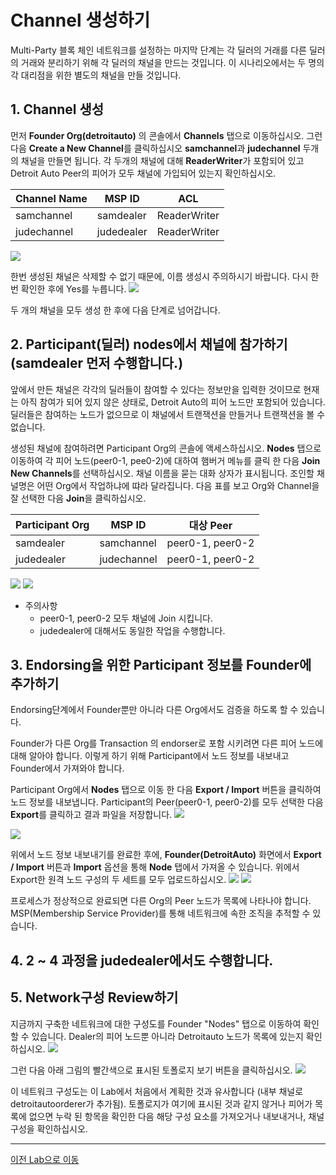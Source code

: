 #  Channel 생성하기

Multi-Party 블록 체인 네트워크를 설정하는 마지막 단계는 각 딜러의 거래를 다른 딜러의 거래와 분리하기 위해 각 딜러의 채널을 만드는 것입니다. 이 시나리오에서는 두 명의 각 대리점을 위한 별도의 채널을 만들 것입니다.

## 1. Channel 생성

먼저 **Founder Org(detroitauto)** 의 콘솔에서 **Channels** 탭으로 이동하십시오. 그런 다음 **Create a New Channel**를 클릭하십시오
**samchannel**과 **judechannel** 두개의 채널을 만들면 됩니다. 각 두개의 채널에 대해 **ReaderWriter**가 포함되어 있고 Detroit Auto Peer의 피어가 모두 채널에 가입되어 있는지 확인하십시오.
    
| Channel Name | MSP ID    | ACL         |
| ------------ | --------- | ----------- |
| samchannel   | samdealer | ReaderWriter|
| judechannel  | judedealer| ReaderWriter| 
    
![](images/create_newchannel.png)

한번 생성된 채널은 삭제할 수 없기 때문에, 이름 생성시 주의하시기 바랍니다. 다시 한번 확인한 후에 Yes를 누릅니다.
![](images/create_newchannel2.png)

두 개의 채널을 모두 생성 한 후에 다음 단계로 넘어갑니다.

## 2. Participant(딜러) nodes에서 채널에 참가하기 (**samdealer** 먼저 수행합니다.)
앞에서 만든 채널은 각각의 딜러들이 참여할 수 있다는 정보만을 입력한 것이므로 현재는 아직 참여가 되어 있지 않은 상태로, Detroit Auto의 피어 노드만 포함되어 있습니다. 딜러들은 참여하는 노드가 없으므로 이 채널에서 트랜잭션을 만들거나 트랜잭션을 볼 수 없습니다.
    
생성된 채널에 참여하려면 Participant Org의 콘솔에 액세스하십시오. 
**Nodes** 탭으로 이동하여 각 피어 노드(peer0-1, pee0-2)에 대하여 햄버거 메뉴를 클릭 한 다음 **Join New Channels**를 선택하십시오.
채널 이름을 묻는 대화 상자가 표시됩니다. 조인할 채널명은 어떤 Org에서 작업하냐에 땨라 달라집니다. 다음 표를 보고 Org와 Channel을 잘 선택한 다음 **Join**을 클릭하십시오.
    
| Participant Org | MSP ID     | 대상 Peer    |
| --------------- | ---------- | ----------- |
| samdealer       | samchannel | peer0-1, peer0-2|
| judedealer      | judechannel| peer0-1, peer0-2| 
    
![](images/join_channel_participant.png)
![](images/join_channel_participant2.png)

- 주의사항
    - peer0-1, peer0-2 모두 채널에 Join 시킵니다.   
    - judedealer에 대해서도 동일한 작업을 수행합니다.

## 3. Endorsing을 위한 Participant 정보를 Founder에 추가하기
Endorsing단계에서 Founder뿐만 아니라 다른 Org에서도 검증을 하도록  할 수 있습니다.

Founder가 다른 Org를 Transaction 의 endorser로 포함 시키려면 다른 피어 노드에 대해 알아야 합니다. 이렇게 하기 위해 Participant에서 노드 정보를 내보내고 Founder에서 가져와야 합니다.

Participant Org에서 **Nodes** 탭으로 이동 한 다음 **Export / Import** 버튼을 클릭하여 노드 정보를 내보냅니다. Participant의 Peer(peer0-1, peer0-2)를 모두 선택한 다음 **Export**를 클릭하고 결과 파일을 저장합니다.
![](images/participant_export1.png)

![](images/participant_export2.png)

위에서 노드 정보 내보내기를 완료한 후에, **Founder(DetroitAuto)** 화면에서 **Export / Import** 버튼과 **Import** 옵션을 통해 **Node** 탭에서 가져올 수 있습니다. 위에서 Export한 원격 노드 구성의 두 세트를 모두 업로드하십시오. 
![](images/founder_import_participant1.png)
![](images/founder_import_participant2.png)

프로세스가 정상적으로 완료되면 다른 Org의 Peer 노드가 목록에 나타나야 합니다. MSP(Membership Service Provider)를 통해 네트워크에 속한 조직을 추적할 수 있습니다.

## 4. 2 ~ 4 과정을 **judedealer**에서도 수행합니다.

## 5. Network구성 Review하기
지금까지 구축한 네트워크에 대한 구성도를 Founder "Nodes" 탭으로 이동하여 확인할 수 있습니다. Dealer의 피어 노드뿐 아니라 Detroitauto 노드가 목록에 있는지 확인하십시오. 
![](images/founder_import_participant3.png)

그런 다음 아래 그림의 빨간색으로 표시된 토폴로지 보기 버튼을 클릭하십시오.
![](images/founder_node_tree.png)

이 네트워크 구성도는 이 Lab에서 처음에서 계획한 것과 유사합니다 (내부 채널로 detroitautoorderer가 추가됨). 토폴로지가 여기에 표시된 것과 같지 않거나 피어가 목록에 없으면 누락 된 항목을 확인한 다음 해당 구성 요소를 가져오거나 내보내거나, 채널 구성을 확인하십시오.

---
[이전 Lab으로 이동](README.md)
